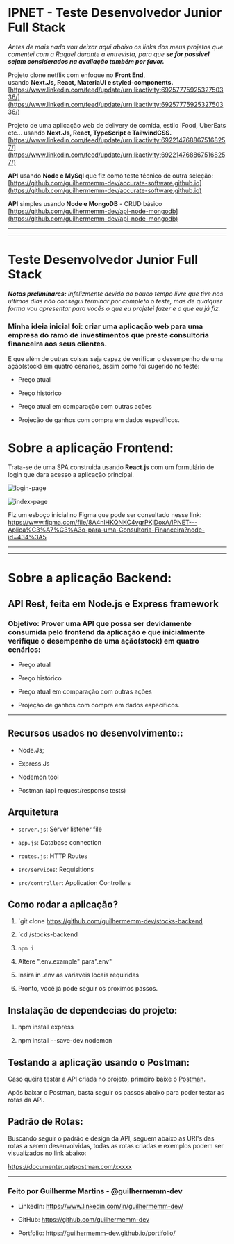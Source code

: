# IPNET  -  Teste Desenvolvedor Junior Full Stack 

*Antes de mais nada vou deixar aqui abaixo os links dos meus projetos que comentei  com a Raquel durante a entrevista, para que* ***se for possivel sejam considerados na avaliação também por favor.***

Projeto clone netflix com enfoque no **Front End**,  
usando **Next.Js, React, MateriaUI e styled-components.**  
[https://www.linkedin.com/feed/update/urn:li:activity:6925777592532750336/](https://www.linkedin.com/feed/update/urn:li:activity:6925777592532750336/) 

Projeto de uma aplicação web de delivery de comida, estilo iFood, UberEats etc...
usando  **Next.Js, React, TypeScript e TailwindCSS.**  
[https://www.linkedin.com/feed/update/urn:li:activity:6922147688675168257/](https://www.linkedin.com/feed/update/urn:li:activity:6922147688675168257/)  
  
**API** usando **Node e MySql** que fiz como teste técnico de outra seleção:  
[https://github.com/guilhermemm-dev/accurate-software.github.io](https://github.com/guilhermemm-dev/accurate-software.github.io)  


**API** simples usando **Node e MongoDB** - CRUD básico  
[https://github.com/guilhermemm-dev/api-node-mongodb](https://github.com/guilhermemm-dev/api-node-mongodb)


<hr/>
<hr/>

# Teste Desenvolvedor Junior Full Stack 

***Notas preliminares:** infelizmente devido ao pouco tempo livre que tive nos ultimos dias não consegui terminar por completo o teste, mas de qualquer forma vou apresentar para vocês o que eu projetei fazer e o que eu já fiz.*

### Minha ideia inicial foi: criar uma aplicação web para uma empresa do ramo de investimentos que preste consultoria financeira aos seus clientes.

E que além de outras coisas seja capaz de verificar o desempenho de uma ação(stock) em quatro cenários, assim como foi sugerido no teste:
- Preço atual

- Preço histórico

- Preço atual em comparação com outras ações

- Projeção de ganhos com compra em dados específicos.


# Sobre a aplicação Frontend:

Trata-se de uma SPA construida usando **React.js** com um formulário de login que dara acesso a aplicação principal.

![login-page](https://images2.imgbox.com/57/5a/hCilWLUe_o.png)

![index-page](https://images2.imgbox.com/25/5b/ulyw0hH0_o.png)



Fiz um esboço inicial no Figma que pode ser consultado nesse link:
https://www.figma.com/file/8A4nlHKQNKC4vgrPKjDoxA/IPNET---Aplica%C3%A7%C3%A3o-para-uma-Consultoria-Financeira?node-id=434%3A5

<hr/>
<hr/>

# Sobre a aplicação Backend:

## API  Rest, feita em Node.js  e  Express  framework

  

###  Objetivo:  Prover uma API que possa ser devidamente consumida pelo frontend da aplicação e que inicialmente verifique o desempenho de uma ação(stock) em quatro cenários:

- Preço atual

- Preço histórico

- Preço atual em comparação com outras ações

- Projeção de ganhos com compra em dados específicos.

  

<hr>

  

##   Recursos usados ​​no desenvolvimento::

  

- Node.Js;

- Express.Js

- Nodemon tool

- Postman (api request/response tests)

  

## Arquitetura


- `server.js`: Server listener file

- `app.js`: Database connection

- `routes.js`: HTTP Routes

- `src/services`: Requisitions

- `src/controller`: Application Controllers

  

## Como rodar a aplicação?

  

1. `git clone https://github.com/guilhermemm-dev/stocks-backend

2. `cd /stocks-backend

3. `npm i`

4. Altere ".env.example" para".env"

5. Insira in .env as variaveis locais requiridas

6. Pronto, você já pode seguir os proximos passos.

  

## Instalação de dependecias do projeto:

  

1. npm install express

2.  npm install --save-dev nodemon


  

## Testando a aplicação usando o Postman:

  

Caso queira testar a API criada no projeto, primeiro baixe o [Postman](https://chrome.google.com/webstore/detail/postman/fhbjgbiflinjbdggehcddcbncdddomop).

Após baixar o Postman, basta seguir os passos abaixo para poder testar as rotas da API.

  

## Padrão de Rotas:

  
Buscando seguir o padrão e design da API, seguem abaixo as URI's das rotas a serem desenvolvidas, todas as rotas criadas e exemplos podem ser visualizados no link abaixo:

https://documenter.getpostman.com/xxxxx

  

<hr/>

  

<h3> Feito por Guilherme Martins - @guilhermemm-dev </h3>

  

- LinkedIn: https://www.linkedin.com/in/guilhermemm-dev/

- GitHub: https://github.com/guilhermemm-dev

- Portfolio: https://guilhermemm-dev.github.io/portifolio/
